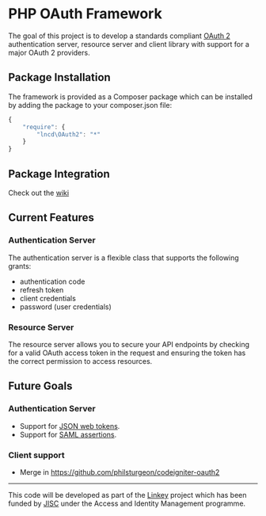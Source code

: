 # PHP OAuth Framework

The goal of this project is to develop a standards compliant [OAuth 2](http://tools.ietf.org/wg/oauth/draft-ietf-oauth-v2/) authentication server, resource server and client library with support for a major OAuth 2 providers.

## Package Installation

The framework is provided as a Composer package which can be installed by adding the package to your composer.json file:

```javascript
{
	"require": {
		"lncd\OAuth2": "*"
	}
}
```

## Package Integration

Check out the [wiki](https://github.com/lncd/OAuth2/wiki)

## Current Features

### Authentication Server

The authentication server is a flexible class that supports the following grants:

* authentication code
* refresh token
* client credentials
* password (user credentials)

### Resource Server

The resource server allows you to secure your API endpoints by checking for a valid OAuth access token in the request and ensuring the token has the correct permission to access resources.




## Future Goals

### Authentication Server

* Support for [JSON web tokens](http://tools.ietf.org/wg/oauth/draft-ietf-oauth-json-web-token/).
* Support for [SAML assertions](http://tools.ietf.org/wg/oauth/draft-ietf-oauth-saml2-bearer/).

### Client support

* Merge in https://github.com/philsturgeon/codeigniter-oauth2

---

This code will be developed as part of the [Linkey](http://linkey.blogs.lincoln.ac.uk) project which has been funded by [JISC](http://jisc.ac.uk) under the Access and Identity Management programme.